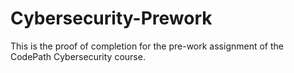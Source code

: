 # Cybersecurity-Prework

This is the proof of completion for the pre-work assignment of the CodePath Cybersecurity course.
